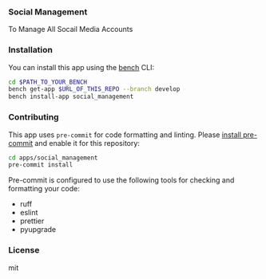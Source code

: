 ### Social Management

To Manage All Socail Media Accounts

### Installation

You can install this app using the [bench](https://github.com/frappe/bench) CLI:

```bash
cd $PATH_TO_YOUR_BENCH
bench get-app $URL_OF_THIS_REPO --branch develop
bench install-app social_management
```

### Contributing

This app uses `pre-commit` for code formatting and linting. Please [install pre-commit](https://pre-commit.com/#installation) and enable it for this repository:

```bash
cd apps/social_management
pre-commit install
```

Pre-commit is configured to use the following tools for checking and formatting your code:

- ruff
- eslint
- prettier
- pyupgrade

### License

mit

